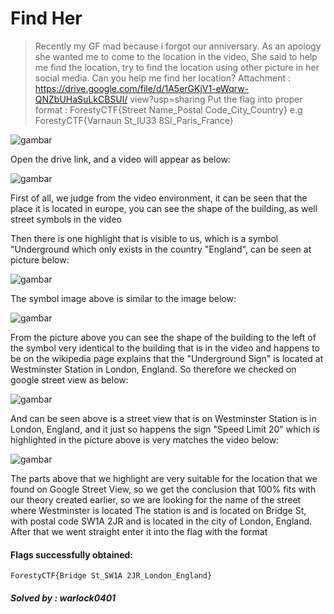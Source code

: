 # Find Her
>Recently my GF mad because i forgot our anniversary. As an apology she
wanted me to come to the location in the video, She said to help me find
the location, try to find the location using other picture in her social
media. Can you help me find her location?
Attachment :
https://drive.google.com/file/d/1A5erGKjV1-eWqrw-QNZbUHaSuLkCBSUl/
view?usp=sharing
Put the flag into proper format : ForestyCTF{Street Name_Postal
Code_City_Country} e.g ForestyCTF{Varnaun St_IU33 8SI_Paris_France}

![gambar](https://github.com/Valcar-ies/WriteUP-Seleksi-Internal-Gemastik-2023-Foresty/assets/84186470/172d4a85-a67e-4955-8cc1-d534056934df)

Open the drive link, and a video will appear as below:

![gambar](https://github.com/Valcar-ies/WriteUP-Seleksi-Internal-Gemastik-2023-Foresty/assets/84186470/ecb9a323-9fd3-47a0-b591-cb8baaea27e5)

First of all, we judge from the video environment, it can be seen that the place
it is located in europe, you can see the shape of the building, as well
street symbols in the video

Then there is one highlight that is visible to us, which is a symbol
"Underground which only exists in the country "England", can be seen at
picture below:

![gambar](https://github.com/Valcar-ies/WriteUP-Seleksi-Internal-Gemastik-2023-Foresty/assets/84186470/195d82cb-29af-4800-9891-e6871527f814)

The symbol image above is similar to the image below:

![gambar](https://github.com/Valcar-ies/WriteUP-Seleksi-Internal-Gemastik-2023-Foresty/assets/84186470/02517c69-743b-4ac2-aa39-0910cbb76d1a)

From the picture above you can see the shape of the building to the left of the symbol
very identical to the building that is in the video and happens to be on
the wikipedia page explains that the "Underground Sign" is located
at Westminster Station in London, England. So therefore
we checked on google street view as below:

![gambar](https://github.com/Valcar-ies/WriteUP-Seleksi-Internal-Gemastik-2023-Foresty/assets/84186470/be5fdd14-a6d7-4715-b782-f54235536318)

And can be seen above is a street view that is on
Westminster Station is in London, England, and it just so happens
the sign "Speed ​​Limit 20" which is highlighted in the picture above is very
matches the video below:

![gambar](https://github.com/Valcar-ies/WriteUP-Seleksi-Internal-Gemastik-2023-Foresty/assets/84186470/8d28ea75-42fc-49d7-a2fc-ea90eec59f00)

The parts above that we highlight are very suitable for the location
that we found on Google Street View, so we
get the conclusion that 100% fits with our theory
created earlier, so we are looking for the name of the street where Westminster is located
The station is and is located on Bridge St, with postal code SW1A 2JR
and is located in the city of London, England. After that we went straight
enter it into the flag with the format

#### Flags successfully obtained:
```console
ForestyCTF{Bridge St_SW1A 2JR_London_England}
```

##### Solved by : warlock0401
